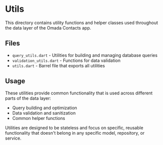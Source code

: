 # Utils

This directory contains utility functions and helper classes used throughout the data layer of the Omada Contacts app.

## Files

- `query_utils.dart` - Utilities for building and managing database queries
- `validation_utils.dart` - Functions for data validation
- `utils.dart` - Barrel file that exports all utilities

## Usage

These utilities provide common functionality that is used across different parts of the data layer:

- Query building and optimization
- Data validation and sanitization
- Common helper functions

Utilities are designed to be stateless and focus on specific, reusable functionality that doesn't belong in any specific model, repository, or service.